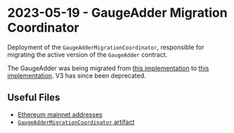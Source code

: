 # 2023-05-19 - GaugeAdder Migration Coordinator

Deployment of the `GaugeAdderMigrationCoordinator`, responsible for migrating the active version of the `GaugeAdder` contract.

The GaugeAdder was being migrated from [this implementation](../../deprecated/20230109-gauge-adder-v3/) to [this implementation](../../20230519-gauge-adder-v4/).
V3 has since been deprecated.

## Useful Files

- [Ethereum mainnet addresses](./output/mainnet.json)
- [`GaugeAdderMigrationCoordinator` artifact](./artifact/GaugeAdderMigrationCoordinator.json)
